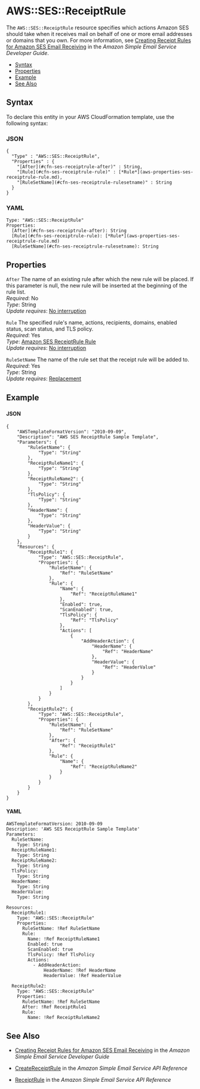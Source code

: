# AWS::SES::ReceiptRule<a name="aws-resource-ses-receiptrule"></a>

The `AWS::SES::ReceiptRule` resource specifies which actions Amazon SES should take when it receives mail on behalf of one or more email addresses or domains that you own\. For more information, see [Creating Receipt Rules for Amazon SES Email Receiving](url-ses-dev;receiving-email-receipt-rules.html) in the *Amazon Simple Email Service Developer Guide*\.


+ [Syntax](#aws-resource-ses-receiptrule-syntax)
+ [Properties](#aws-resource-ses-receiptrule-properties)
+ [Example](#aws-resource-ses-receiptrule-examples)
+ [See Also](#aws-resource-ses-receiptrule-seealso)

## Syntax<a name="aws-resource-ses-receiptrule-syntax"></a>

To declare this entity in your AWS CloudFormation template, use the following syntax:

### JSON<a name="aws-resource-ses-receiptrule-syntax.json"></a>

```
{
  "Type" : "AWS::SES::ReceiptRule",
  "Properties" : {
    "[After](#cfn-ses-receiptrule-after)" : String,
    "[Rule](#cfn-ses-receiptrule-rule)" : [*Rule*](aws-properties-ses-receiptrule-rule.md),
    "[RuleSetName](#cfn-ses-receiptrule-rulesetname)" : String
  }
}
```

### YAML<a name="aws-resource-ses-receiptrule-syntax.yaml"></a>

```
Type: "AWS::SES::ReceiptRule"
Properties:
  [After](#cfn-ses-receiptrule-after): String
  [Rule](#cfn-ses-receiptrule-rule): [*Rule*](aws-properties-ses-receiptrule-rule.md)
  [RuleSetName](#cfn-ses-receiptrule-rulesetname): String
```

## Properties<a name="aws-resource-ses-receiptrule-properties"></a>

`After`  <a name="cfn-ses-receiptrule-after"></a>
The name of an existing rule after which the new rule will be placed\. If this parameter is null, the new rule will be inserted at the beginning of the rule list\.  
 *Required*: No  
 *Type*: String  
 *Update requires*: [No interruption](using-cfn-updating-stacks-update-behaviors.md#update-no-interrupt) 

`Rule`  <a name="cfn-ses-receiptrule-rule"></a>
The specified rule's name, actions, recipients, domains, enabled status, scan status, and TLS policy\.  
 *Required*: Yes  
 *Type*: [Amazon SES ReceiptRule Rule](aws-properties-ses-receiptrule-rule.md)  
 *Update requires*: [No interruption](using-cfn-updating-stacks-update-behaviors.md#update-no-interrupt) 

`RuleSetName`  <a name="cfn-ses-receiptrule-rulesetname"></a>
The name of the rule set that the receipt rule will be added to\.  
 *Required*: Yes  
 *Type*: String  
 *Update requires*: [Replacement](using-cfn-updating-stacks-update-behaviors.md#update-replacement) 

## Example<a name="aws-resource-ses-receiptrule-examples"></a>

### <a name="aws-resource-ses-receiptrule-example1"></a>

#### JSON<a name="aws-resource-ses-receiptrule-example1.json"></a>

```
{
    "AWSTemplateFormatVersion": "2010-09-09",
    "Description": "AWS SES ReceiptRule Sample Template",
    "Parameters": {
        "RuleSetName": {
            "Type": "String"
        },
        "ReceiptRuleName1": {
            "Type": "String"
        },
        "ReceiptRuleName2": {
            "Type": "String"
        },
        "TlsPolicy": {
            "Type": "String"
        },
        "HeaderName": {
            "Type": "String"
        },
        "HeaderValue": {
            "Type": "String"
        }
    },
    "Resources": {
        "ReceiptRule1": {
            "Type": "AWS::SES::ReceiptRule",
            "Properties": {
                "RuleSetName": {
                    "Ref": "RuleSetName"
                },
                "Rule": {
                    "Name": {
                        "Ref": "ReceiptRuleName1"
                    },
                    "Enabled": true,
                    "ScanEnabled": true,
                    "TlsPolicy": {
                        "Ref": "TlsPolicy"
                    },
                    "Actions": [
                        {
                            "AddHeaderAction": {
                                "HeaderName": {
                                    "Ref": "HeaderName"
                                },
                                "HeaderValue": {
                                    "Ref": "HeaderValue"
                                }
                            }
                        }
                    ]
                }
            }
        },
        "ReceiptRule2": {
            "Type": "AWS::SES::ReceiptRule",
            "Properties": {
                "RuleSetName": {
                    "Ref": "RuleSetName"
                },
                "After": {
                    "Ref": "ReceiptRule1"
                },
                "Rule": {
                    "Name": {
                        "Ref": "ReceiptRuleName2"
                    }
                }
            }
        }
    }
}
```

#### YAML<a name="aws-resource-ses-receiptrule-example1.yaml"></a>

```
AWSTemplateFormatVersion: 2010-09-09
Description: 'AWS SES ReceiptRule Sample Template'
Parameters:
  RuleSetName:
    Type: String
  ReceiptRuleName1:
    Type: String
  ReceiptRuleName2:
    Type: String
  TlsPolicy:
    Type: String
  HeaderName:
    Type: String
  HeaderValue:
    Type: String

Resources:
  ReceiptRule1:
    Type: "AWS::SES::ReceiptRule"
    Properties:
      RuleSetName: !Ref RuleSetName
      Rule:
        Name: !Ref ReceiptRuleName1
        Enabled: true
        ScanEnabled: true
        TlsPolicy: !Ref TlsPolicy
        Actions:
          - AddHeaderAction:
              HeaderName: !Ref HeaderName
              HeaderValue: !Ref HeaderValue

  ReceiptRule2:
    Type: "AWS::SES::ReceiptRule"
    Properties:
      RuleSetName: !Ref RuleSetName
      After: !Ref ReceiptRule1
      Rule:
        Name: !Ref ReceiptRuleName2
```

## See Also<a name="aws-resource-ses-receiptrule-seealso"></a>

+ [Creating Receipt Rules for Amazon SES Email Receiving](url-ses-dev;receiving-email-receipt-rules.html) in the *Amazon Simple Email Service Developer Guide*

+ [CreateReceiptRule](url-ses-api;API_CreateReceiptRule.html) in the *Amazon Simple Email Service API Reference*

+ [ReceiptRule](url-ses-api;API_ReceiptRule.html) in the *Amazon Simple Email Service API Reference*